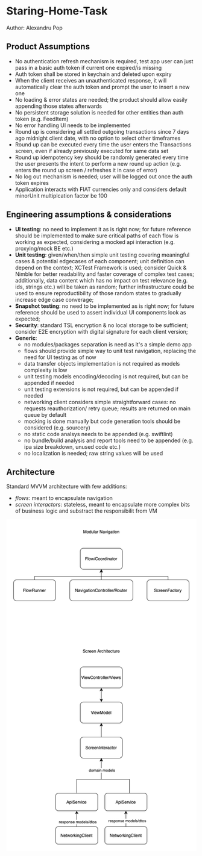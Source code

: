 # Staring-Home-Task

Author: Alexandru Pop

## Product Assumptions

- No authentication refresh mechanism is required, test app user can just pass in a basic auth token if current one expired/is missing
- Auth token shall be stored in keychain and deleted upon expiry
- When the client receives an unauthenticated response, it will automatically clear the auth token and prompt the user to insert a new one
- No loading & error states are needed; the product should allow easily appending those states afterwards
- No persistent storage solution is needed for other entities than auth token (e.g. FeedItem)
- No error handling UI needs to be implemented
- Round up is considering all settled outgoing transactions since 7 days ago midnight client date, with no option to select other timeframes
- Round up can be executed every time the user enters the Transactions screen, even if already previously executed for same data set
- Round up idempotency key should be randomly generated every time the user presents the intent to perform a new round up action (e.g. enters the round up screen / refreshes it in case of error)
- No log out mechanism is needed; user will be logged out once the auth token expires
- Application interacts with FIAT currencies only and considers default minorUnit multiplcation factor be 100

## Engineering assumptions & considerations

- **UI testing**: no need to implement it as is right now; for future reference should be implemented to make sure critical paths of each flow is working as expected, considering a mocked api interaction (e.g. proxying/mock BE etc.)
- **Unit testing**: given/when/then simple unit testing covering meaningful cases & potential edgecases of each component; unit definition can depend on the context; XCTest Framework is used; consider Quick & Nimble for better readability and faster coverage of complex test cases; additionally, data content which has no impact on test relevance (e.g. ids, strings etc.) will be taken as random; further infrastructure could be used to ensure reproductibility of those random states to gradually increase edge case converage;
- **Snapshot testing**: no need to be implemented as is right now; for future reference should be used to assert individual UI components look as expected;
- **Security**: standard TSL encryption & no local storage to be sufficient; consider E2E encryption with digital signature for each client version;
- **Generic**: 
    - no modules/packages separation is need as it's a simple demo app
    - flows should provide simple way to unit test navigation, replacing the need for UI testing as of now
    - data transfer objects implementation is not required as models complexity is low
    - unit testing models encoding/decoding is not required, but can be appended if needed
    - unit testing extensions is not required, but can be appended if needed
    - networking client considers simple straightforward cases: no requests reauthorization/ retry queue; results are returned on main queue by default
    - mocking is done manually but code generation tools should be considered (e.g. sourcery)
    - no static code analsys needs to be appended (e.g. swiftlint)
    - no bundle/build analysis and report tools need to be appended (e.g. ipa size breakdown, unused code etc.)
    - no localization is needed; raw string values will be used

## Architecture

Standard MVVM architecture with few additions:
- *flows*: meant to encapsulate navigation
- *screen interactors*: stateless, meant to encapsulate more complex bits of business logic and substract the responsibilit from VM


<p align="center">
  <img src="https://github.com/apphx/Staring-Home-Task/blob/13a30156781dc3d49b92b3bcadf2f2567fd5025e/Docs/Architecture.png" alt="Architecture"/>
</p>
